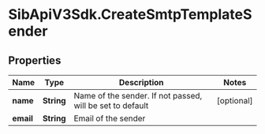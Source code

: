 # SibApiV3Sdk.CreateSmtpTemplateSender

## Properties
Name | Type | Description | Notes
------------ | ------------- | ------------- | -------------
**name** | **String** | Name of the sender. If not passed, will be set to default | [optional] 
**email** | **String** | Email of the sender | 


